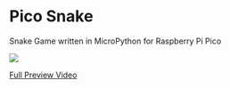 # Pico Snake
Snake Game written in MicroPython for Raspberry Pi Pico

<img src="./img/pico-snake.gif">

<a href="./vid/pico-snake.mp4">Full Preview Video</a>
